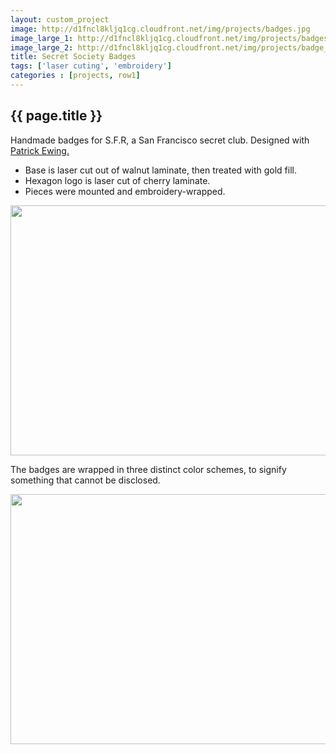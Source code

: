```yaml
---
layout: custom_project
image: http://d1fncl8kljq1cg.cloudfront.net/img/projects/badges.jpg
image_large_1: http://d1fncl8kljq1cg.cloudfront.net/img/projects/badges.jpg
image_large_2: http://d1fncl8kljq1cg.cloudfront.net/img/projects/badge_closer.jpg
title: Secret Society Badges
tags: ['laser cuting', 'embroidery']
categories : [projects, row1]
---
```



<div class="grid_4">
  <h2 class="project_title">{{ page.title }}</h2>
  <div class="longer-expl">
    <p>Handmade badges for S.F.R, a San Francisco secret club. Designed with <a href="http://patrickewing.info/">Patrick Ewing.</a></p>
      <ul>
        <li>Base is laser cut out of walnut laminate, then treated with gold fill.</li> 
        <li>Hexagon logo is laser cut of cherry laminate.</li>
        <li>Pieces were mounted and embroidery-wrapped.</li>
      </ul>
  </div>
</div>

<div class="grid_8">
  <div class="lowlight_text">
    <img src="{{ page.image_large_2 }}" width="600" height="400">
  </div>
</div>
<!-- end .grid_4 -->

<div class="grid_4">
  <div class="longer-expl">
    <p>The badges are wrapped in three distinct color schemes, to signify something that cannot be disclosed.</p>
  </div>
</div>

<div class="grid_8">
  <div class="lowlight_text">
    <img src="{{ page.image_large_1 }}" width="600" height="400">
  </div>
</div>
<!-- end .grid_4 -->